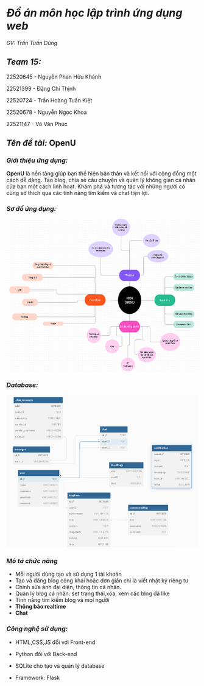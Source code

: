 
# *Đồ án môn học lập trình ứng dụng web*
*GV: Trần Tuấn Dũng*

## *Team 15:*
22520645 - Nguyễn Phan Hữu Khánh

22521399 - Đặng Chí Thịnh

22520724 - Trần Hoàng Tuấn Kiệt

22520678 - Nguyễn Ngọc Khoa

22521147 - Võ Văn Phúc

## *Tên đề tài:* OpenU
### *Giới thiệu ứng dụng:*
    
**OpenU** là nền tảng giúp bạn thể hiện bản thân và kết nối với cộng đồng một cách dễ dàng. Tạo blog, chia sẻ câu chuyện và quản lý không gian cá nhân của bạn một cách linh hoạt. Khám phá và tương tác với những người có cùng sở thích qua các tính năng tìm kiếm và chat tiện lợi.


### *Sơ đồ ứng dụng:*
<img src="mindmap.png" alt="drawing" width="700" height="400"/>

### *Database:*
<img src="dbmap.png" alt="drawing" width="700" height="400"/>

### *Mô tả chức năng*
- Mỗi người dùng tạo và sử dụng 1 tài khoản
- Tạo và đăng blog công khai hoặc đơn giản chỉ là viết nhật ký riêng tư
- Chỉnh sửa ảnh đại diện, thông tin cá nhân.
- Quản lý blog cá nhân: set trạng thái,xóa, xem các blog đã like
- Tính năng tìm kiếm blog và mọi người
- **Thông báo realtime**
- **Chat**

### *Công nghệ sử dụng:*

- HTML,CSS,JS đối với Front-end

- Python đối với Back-end

- SQLite cho tạo và quản lý database

- Framework: Flask


